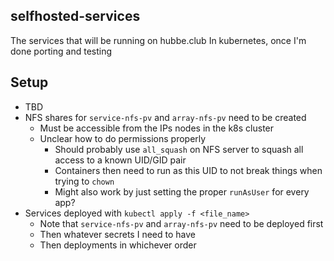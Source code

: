 ## selfhosted-services
The services that will be running on hubbe.club
In kubernetes, once I'm done porting and testing

## Setup
- TBD
- NFS shares for `service-nfs-pv` and `array-nfs-pv` need to be created
    - Must be accessible from the IPs nodes in the k8s cluster
    - Unclear how to do permissions properly
        - Should probably use `all_squash` on NFS server to squash all access to a known UID/GID pair
        - Containers then need to run as this UID to not break things when trying to `chown`
        - Might also work by just setting the proper `runAsUser` for every app?
- Services deployed with `kubectl apply -f <file_name>`
    - Note that `service-nfs-pv` and `array-nfs-pv` need to be deployed first
    - Then whatever secrets I need to have
    - Then deployments in whichever order
